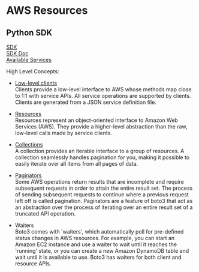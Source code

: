 # AWS Resources

## Python SDK

[SDK](https://aws.amazon.com/sdk-for-python/)  
[SDK Doc](https://boto3.amazonaws.com/v1/documentation/api/latest/index.html)  
[Available Services](https://boto3.amazonaws.com/v1/documentation/api/latest/reference/services/index.html)  

High Level Concepts:
* [Low-level clients](https://boto3.amazonaws.com/v1/documentation/api/latest/guide/clients.html)  
Clients provide a low-level interface to AWS whose methods map close to 1:1 with service APIs. All service
 operations are supported by clients. Clients are generated from a JSON service definition file.

* [Resources](https://boto3.amazonaws.com/v1/documentation/api/latest/guide/resources.html#resources)  
Resources represent an object-oriented interface to Amazon Web Services (AWS). They provide a higher-level abstraction than the raw, low-level calls made by service clients.

* [Collections](https://boto3.amazonaws.com/v1/documentation/api/latest/guide/collections.html)  
A collection provides an iterable interface to a group of resources. A collection seamlessly handles pagination for you, making it possible to easily iterate over all items from all pages of data.

* [Paginators](https://boto3.amazonaws.com/v1/documentation/api/latest/guide/paginators.html)  
Some AWS operations return results that are incomplete and require subsequent requests in order to attain the entire result set. The process of sending subsequent requests to continue where a previous request left off is called pagination. 
Paginators are a feature of boto3 that act as an abstraction over the process of iterating over an entire result set
 of a truncated API operation.
 
* Waiters  
Boto3 comes with 'waiters', which automatically poll for pre-defined status changes in AWS resources. For example, you can start an Amazon EC2 instance and use a waiter to wait until it reaches the 'running' state, or you can create a new Amazon DynamoDB table and wait until it is available to use. Boto3 has waiters for both client and resource APIs.
